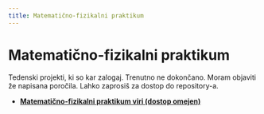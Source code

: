 ```yaml
---
title: Matematično-fizikalni praktikum
---
```

# Matematično-fizikalni praktikum
Tedenski projekti, ki so kar zalogaj. Trenutno ne dokončano. Moram objaviti že napisana poročila. Lahko zaprosiš za dostop do repository-a.

* [**Matematično-fizikalni praktikum viri (dostop omejen)**](https://github.com/pengu5055/MafiPrak)

